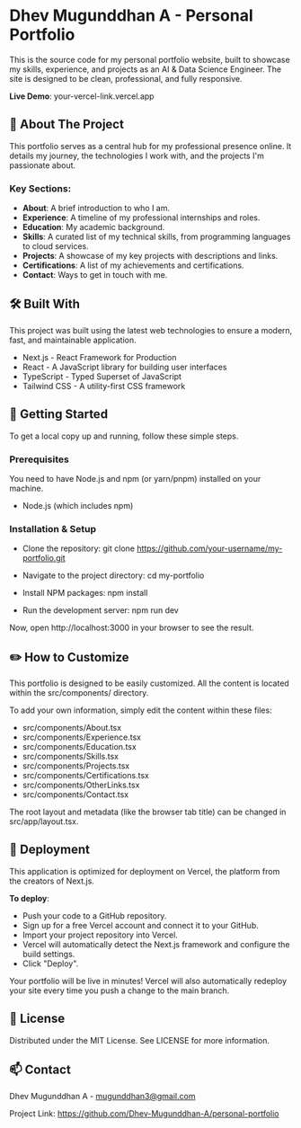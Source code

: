 # Dhev Mugunddhan A - Personal Portfolio
This is the source code for my personal portfolio website, built to showcase my skills, experience, and projects as an AI & Data Science Engineer. The site is designed to be clean, professional, and fully responsive.

**Live Demo**: your-vercel-link.vercel.app 
## 🚀 About The Project
This portfolio serves as a central hub for my professional presence online. It details my journey, the technologies I work with, and the projects I'm passionate about.

### Key Sections:
* **About**: A brief introduction to who I am.
* **Experience**: A timeline of my professional internships and roles.
* **Education**: My academic background.
* **Skills**: A curated list of my technical skills, from programming languages to cloud services.
* **Projects**: A showcase of my key projects with descriptions and links.
* **Certifications**: A list of my achievements and certifications.
* **Contact**: Ways to get in touch with me.

## 🛠️ Built With
This project was built using the latest web technologies to ensure a modern, fast, and maintainable application.
* Next.js - React Framework for Production
* React - A JavaScript library for building user interfaces
* TypeScript - Typed Superset of JavaScript
* Tailwind CSS - A utility-first CSS framework
## 🏁 Getting Started
To get a local copy up and running, follow these simple steps.

### Prerequisites
You need to have Node.js and npm (or yarn/pnpm) installed on your machine.
* Node.js (which includes npm)

### Installation & Setup
* Clone the repository:
git clone https://github.com/your-username/my-portfolio.git


* Navigate to the project directory:
cd my-portfolio


* Install NPM packages:
npm install


* Run the development server:
npm run dev


Now, open http://localhost:3000 in your browser to see the result.

## ✏️ How to Customize
This portfolio is designed to be easily customized. All the content is located within the src/components/ directory.

To add your own information, simply edit the content within these files:
* src/components/About.tsx
* src/components/Experience.tsx
* src/components/Education.tsx
* src/components/Skills.tsx
* src/components/Projects.tsx
* src/components/Certifications.tsx
* src/components/OtherLinks.tsx
* src/components/Contact.tsx

The root layout and metadata (like the browser tab title) can be changed in src/app/layout.tsx.

## 🚀 Deployment
This application is optimized for deployment on Vercel, the platform from the creators of Next.js.

**To deploy**:

* Push your code to a GitHub repository.
* Sign up for a free Vercel account and connect it to your GitHub.
* Import your project repository into Vercel.
* Vercel will automatically detect the Next.js framework and configure the build settings.
* Click "Deploy".

Your portfolio will be live in minutes! Vercel will also automatically redeploy your site every time you push a change to the main branch.

## 📄 License
Distributed under the MIT License. See LICENSE for more information.
## 📫 Contact
Dhev Mugunddhan A - mugunddhan3@gmail.com

Project Link: https://github.com/Dhev-Mugunddhan-A/personal-portfolio
